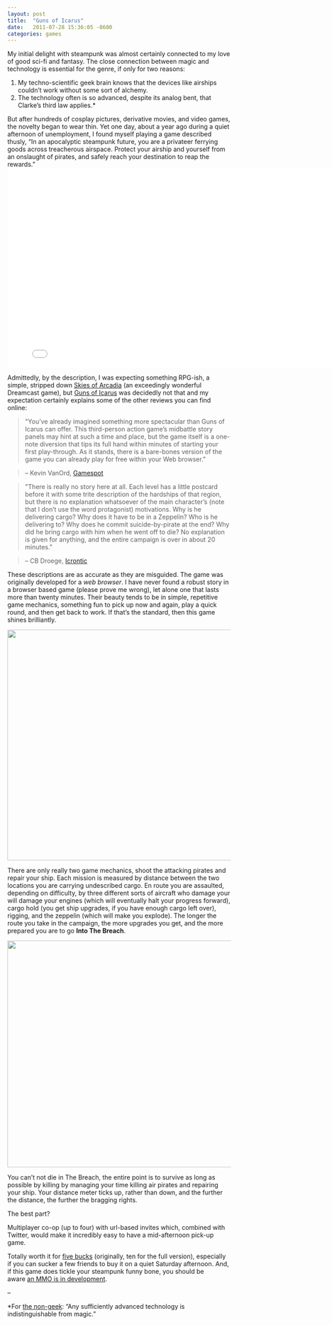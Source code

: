 ```yaml
---
layout: post
title:  "Guns of Icarus"
date:   2011-07-28 15:36:05 -0600
categories: games
---
```



My initial delight with steampunk was almost certainly connected to my love of good sci-fi and fantasy. The close connection between magic and technology is essential for the genre, if only for two reasons:
<ol>
	<li>My techno-scientific geek brain knows that the devices like airships couldn’t work without some sort of alchemy.</li>
	<li>The technology often is so advanced, despite its analog bent, that Clarke’s third law applies.*</li>
</ol>
But after hundreds of cosplay pictures, derivative movies, and video games, the novelty began to wear thin. Yet one day, about a year ago during a quiet afternoon of unemployment, I found myself playing a game described thusly, “In an apocalyptic steampunk future, you are a privateer ferrying goods across treacherous airspace. Protect your airship and yourself from an onslaught of pirates, and safely reach your destination to reap the rewards.”

<iframe src="//player.vimeo.com/video/6967593" width="800" height="450" frameborder="0" webkitallowfullscreen mozallowfullscreen allowfullscreen></iframe>

Admittedly, by the description, I was expecting something RPG-ish, a simple, stripped down <a href="http://en.wikipedia.org/wiki/Skies_of_Arcadia" target="_blank">Skies of Arcadia</a> (an exceedingly wonderful Dreamcast game), but <a href="http://musegames.com/games/guns-of-icarus" target="_blank">Guns of Icarus</a> was decidedly not that and my expectation certainly explains some of the other reviews you can find online:

>"You’ve already imagined something more spectacular than Guns of Icarus can offer. This third-person action game’s midbattle story panels may hint at such a time and place, but the game itself is a one-note diversion that tips its full hand within minutes of starting your first play-through. As it stands, there is a bare-bones version of the game you can already play for free within your Web browser."

> – Kevin VanOrd, <a href="http://www.gamespot.com/pc/action/gunsoficarus/review.html" target="_blank">Gamespot</a>

>"There is really no story here at all. Each level has a little postcard before it with some trite description of the hardships of that region, but there is no explanation whatsoever of the main character’s (note that I don’t use the word protagonist) motivations. Why is he delivering cargo? Why does it have to be in a Zeppelin? Who is he delivering to? Why does he commit suicide-by-pirate at the end? Why did he bring cargo with him when he went off to die? No explanation is given for anything, and the entire campaign is over in about 20 minutes."

> – CB Droege, <a href="http://gaming.icrontic.com/reviews/guns-of-icarus-review/" target="_blank">Icrontic</a>

These descriptions are as accurate as they are misguided. The game was originally developed for a <em>web browser</em>. I have never found a robust story in a browser based game (please prove me wrong), let alone one that lasts more than twenty minutes. Their beauty tends to be in simple, repetitive game mechanics, something fun to pick up now and again, play a quick round, and then get back to work. If that’s the standard, then this game shines brilliantly.

<img class="alignnone size-full wp-image-1293" title="shoot pirates" src="http://www.andrewsimone.com/wp-content/uploads/2011/08/shoot-pirates-1024x576.jpg" alt="" width="800" height="520" />

There are only really two game mechanics, shoot the attacking pirates and repair your ship. Each mission is measured by distance between the two locations you are carrying undescribed cargo. En route you are assaulted, depending on difficulty, by three different sorts of aircraft who damage your will damage your engines (which will eventually halt your progress forward), cargo hold (you get ship upgrades, if you have enough cargo left over), rigging, and the zeppelin (which will make you explode). The longer the route you take in the campaign, the more upgrades you get, and the more prepared you are to go <strong>Into The Breach</strong>.

<img class="alignnone size-large wp-image-1294" title="into the breach" src="http://www.andrewsimone.com/wp-content/uploads/2011/08/into-the-breach-660x371.jpg" alt="" width="800" height="511" />

You can’t not die in The Breach, the entire point is to survive as long as possible by killing by managing your time killing air pirates and repairing your ship. Your distance meter ticks up, rather than down, and the further the distance, the further the bragging rights. 

The best part? 

Multiplayer co-op (up to four) with url-based invites which, combined with Twitter, would make it incredibly easy to have a mid-afternoon pick-up game.

Totally worth it for <a href="http://store.steampowered.com/app/49800" target="_blank">five bucks</a> (originally, ten for the full version), especially if you can sucker a few friends to buy it on a quiet Saturday afternoon. And, if this game does tickle your steampunk funny bone, you should be aware <a href="http://gunsoficarus.com/community/blog/mechanical-renaissance/" target="_blank">an MMO is in development</a>.

–

*For <a href="http://en.wikipedia.org/wiki/Clarke%27s_three_laws" target="_blank">the non-geek</a>: “Any sufficiently advanced technology is indistinguishable from magic.”